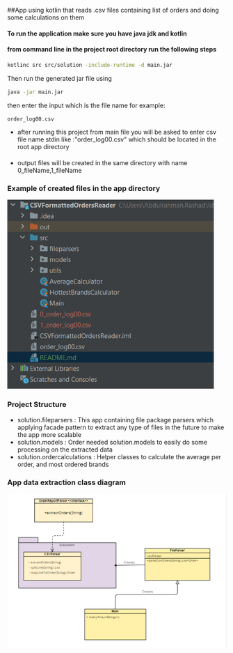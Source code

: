 ##App using kotlin that reads .csv files containing list of orders and doing some calculations on them 


#### To run the application make sure you have  java jdk and kotlin 

####  from command line in the project root directory run the following steps

```bash
kotlinc src src/solution -include-runtime -d main.jar
```
Then run the generated jar file using 
```bash
java -jar main.jar
```
then enter the input which is the file name for example: 
```bash
order_log00.csv
```
- after running this project from main file you will be asked to enter csv file name stdin like :"order_log00.csv" 
which should be located in the root app directory
####
- output files will be created in the same directory with name 0_fileName,1_fileName

### Example of created files in the app directory

![](readme_images/problem-solving-image-1.PNG)

### Project Structure
 - solution.fileparsers : This app containing file package parsers which applying facade pattern to extract any type of files in the future to make the app more scalable
 - solution.models : Order needed solution.models to easily do some processing on the extracted data  
 - solution.ordercalculations : Helper classes to calculate the average per order, and most ordered brands

### App data extraction class diagram 
![](readme_images/extraction_class_diagram.PNG)

